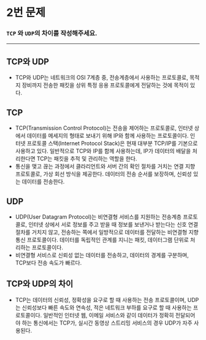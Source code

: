 # 2번 문제
### `TCP` 와 `UDP`의 차이를 작성해주세요.

---

## TCP와 UDP
- TCP와 UDP는 네트워크의 OSI 7계층 중, 전송계층에서 사용하는 프로토콜로, 목적지 장비까지 전송한 패킷을 상위 특정 응용 프로토콜에게 전달하는 것에 목적이 있다. 

## TCP
- TCP(Transmission Control Protocol)는 전송을 제어하는 프로토콜로, 인터넷 상에서 데이터를 메세지의 형태로 보내기 위해 IP와 함께 사용하는 프로토콜이다. 인터넷 프로토콜 스택(Internet Protocol Stack)은 현재 대부분 TCP/IP를 기본으로 사용하고 있다. 일반적으로 TCP와 IP를 함께 사용하는데, IP가 데이터의 배달을 처리한다면 TCP는 패킷을 추적 및 관리하는 역할을 한다.
- 통신을 맺고 끊는 과정에서 클라리언트와 서버 간의 확인 절차를 거치는 연결 지향 프로토콜로, 가상 회선 방식을 제공한다. 데이터의 전송 순서를 보장하며, 신뢰성 있는 데이터를 전송한다.

## UDP
- UDP(User Datagram Protocol)는 비연결형 서비스를 지원하는 전송계층 프로토콜로, 인터넷 상에서 서로 정보를 주고 받을 때 정보를 보낸거나 받는다는 신호 연결 절차를 거치지 않고, 전송하는 쪽에서 일방적으로 데이터를 전달하는 비연결형 지향 통신 프로토콜이다. 데이터를 독립적인 관계를 지니는 패킷, 데이터그램 단위로 처리하는 프로토콜이다.
- 비연결형 서비스로 신뢰성 없는 데이터를 전송하고, 데이터의 경계를 구분하며, TCP보다 전송 속도가 빠르다.

## TCP와 UDP의 차이
- TCP는 데이터의 신뢰성, 정확성을 요구로 할 때 사용하는 전송 프로토콜이며, UDP는 신뢰성보다 빠른 속도와 연속성, 적은 네트워크 부하를 요구로 할 때 사용하는 프로토콜이다. 일반적인 인터넷 웹, 이메일 서비스와 같이 데이터가 정확히 전달되어야 하는 통신에서는 TCP가, 실시간 동영상 스트리밍 서비스의 경우 UDP가 자주 사용된다.